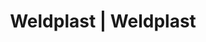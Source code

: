 ---
Filename: "eshop-products-variant730"
Link: "file:/Users/vinayakpatel/Downloads/www.weldplast.cz/eshop_products_compare/add/eshop-products-variant730"
product_name: "null"
product_id: "null"
title: "Weldplast | Weldplast"
product_desc: ""
product_specs: ""
product_downloads: ""
href: ""
p_desc_2: ""
accessories: ""
similar_products: ""
---